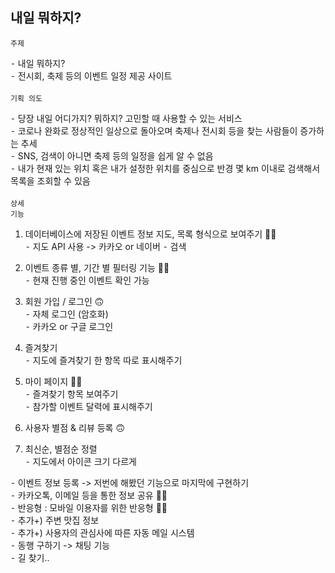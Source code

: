 ## 내일 뭐하지?

<code>주제</code>

⁃ 내일 뭐하지? <br>
⁃ 전시회, 축제 등의 이벤트 일정 제공 사이트 <br>
<br>
<code>기획 의도</code>

⁃ 당장 내일 어디가지? 뭐하지? 고민할 때 사용할 수 있는 서비스 <br>
⁃ 코로나 완화로 정상적인 일상으로 돌아오며 축제나 전시회 등을 찾는 사람들이 증가하는 추세 <br>
⁃ SNS, 검색이 아니면 축제 등의 일정을 쉽게 알 수 없음 <br>
⁃ 내가 현재 있는 위치 혹은 내가 설정한 위치를 중심으로 반경 몇 km 이내로 검색해서 목록을 조회할 수 있음 <br>
<br>
<code>상세 기능</code>

1. 데이터베이스에 저장된 이벤트 정보 지도, 목록 형식으로 보여주기 👍🏻 <br>
⁃ 지도 API 사용 -> 카카오 or 네이버
⁃ 검색

2. 이벤트 종류 별, 기간 별 필터링 기능 👍🏻 <br>
⁃ 현재 진행 중인 이벤트 확인 가능

3. 회원 가입 / 로그인 🙃 <br>
⁃ 자체 로그인 (암호화) <br>
⁃ 카카오 or 구글 로그인

4. 즐겨찾기 <br>
⁃ 지도에 즐겨찾기 한 항목 따로 표시해주기

4. 마이 페이지 👍🏻 <br>
⁃ 즐겨찾기 항목 보여주기 <br>
⁃ 참가할 이벤트 달력에 표시해주기

5. 사용자 별점 & 리뷰 등록 🙃 <br>

6. 최신순, 별점순 정렬 <br>
⁃ 지도에서 아이콘 크기 다르게 <br>

⁃ 이벤트 정보 등록 -> 저번에 해봤던 기능으로 마지막에 구현하기 <br>
⁃ 카카오톡, 이메일 등을 통한 정보 공유 👍🏻 <br>
⁃ 반응형 : 모바일 이용자를 위한 반응형 👍🏻 <br>
⁃ 추가+) 주변 맛집 정보 <br>
⁃ 추가+) 사용자의 관심사에 따른 자동 메일 시스템 <br>
⁃ 동행 구하기 -> 채팅 기능 <br>
⁃ 길 찾기.. <br>
